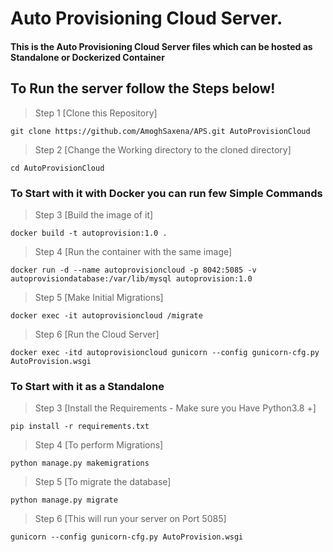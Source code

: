 # Auto Provisioning Cloud Server.


#### This is the Auto Provisioning Cloud Server files which can be hosted as Standalone or Dockerized Container


## To Run the server follow the Steps below!

> Step 1 [Clone this Repository]
```
git clone https://github.com/AmoghSaxena/APS.git AutoProvisionCloud
```

> Step 2 [Change the Working directory to the cloned directory]
```
cd AutoProvisionCloud
```

###  To Start with it with Docker you can run few Simple Commands

> Step 3 [Build the image of it]
```
docker build -t autoprovision:1.0 .
```

> Step 4 [Run the container with the same image]
```
docker run -d --name autoprovisioncloud -p 8042:5085 -v autoprovisiondatabase:/var/lib/mysql autoprovision:1.0
```

> Step 5 [Make Initial Migrations]
```
docker exec -it autoprovisioncloud /migrate
```

> Step 6 [Run the Cloud Server]
```
docker exec -itd autoprovisioncloud gunicorn --config gunicorn-cfg.py AutoProvision.wsgi
```

### To Start with it as a Standalone
> Step 3 [Install the Requirements - Make sure you Have Python3.8 +]
```
pip install -r requirements.txt
```

> Step 4 [To perform Migrations]
```
python manage.py makemigrations
```

> Step 5 [To migrate the database]
```
python manage.py migrate
```

> Step 6 [This will run your server on Port 5085]
```
gunicorn --config gunicorn-cfg.py AutoProvision.wsgi
```

